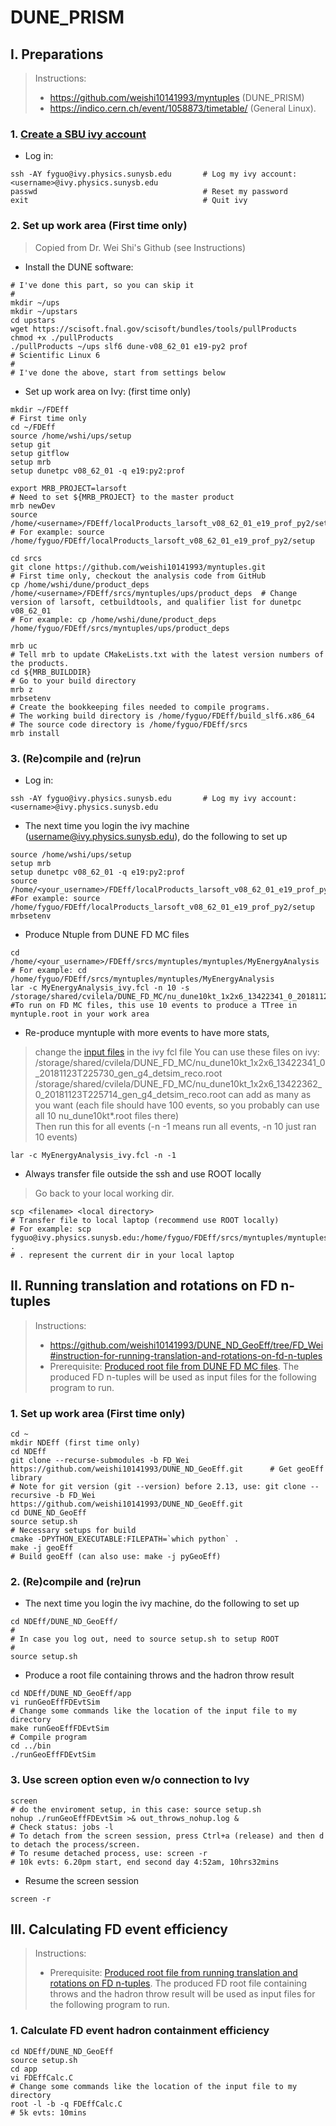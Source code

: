 # DUNE_PRISM
## I. Preparations 
> Instructions:  
> - https://github.com/weishi10141993/myntuples (DUNE_PRISM)   
> - https://indico.cern.ch/event/1058873/timetable/  (General Linux). 
### 1. [Create a SBU ivy account](https://docs.joyent.com/public-cloud/getting-started/ssh-keys/generating-an-ssh-key-manually)
- Log in:
```
ssh -AY fyguo@ivy.physics.sunysb.edu       # Log my ivy account: <username>@ivy.physics.sunysb.edu
passwd                                     # Reset my password  
exit                                       # Quit ivy
```
### 2. Set up work area (First time only)
> Copied from Dr. Wei Shi's Github (see Instructions)  
- Install the DUNE software:
```
# I've done this part, so you can skip it
#
mkdir ~/ups
mkdir ~/upstars
cd upstars
wget https://scisoft.fnal.gov/scisoft/bundles/tools/pullProducts
chmod +x ./pullProducts
./pullProducts ~/ups slf6 dune-v08_62_01 e19-py2 prof                                    # Scientific Linux 6
#
# I've done the above, start from settings below
```
- Set up work area on Ivy: (first time only)
```
mkdir ~/FDEff                                                                            # First time only
cd ~/FDEff
source /home/wshi/ups/setup      
setup git
setup gitflow
setup mrb
setup dunetpc v08_62_01 -q e19:py2:prof

export MRB_PROJECT=larsoft                                                               # Need to set ${MRB_PROJECT} to the master product
mrb newDev
source /home/<username>/FDEff/localProducts_larsoft_v08_62_01_e19_prof_py2/setup
# For example: source /home/fyguo/FDEff/localProducts_larsoft_v08_62_01_e19_prof_py2/setup

cd srcs                            
git clone https://github.com/weishi10141993/myntuples.git                                # First time only, checkout the analysis code from GitHub
cp /home/wshi/dune/product_deps  /home/<username>/FDEff/srcs/myntuples/ups/product_deps  # Change version of larsoft, cetbuildtools, and qualifier list for dunetpc v08_62_01  
# For example: cp /home/wshi/dune/product_deps  /home/fyguo/FDEff/srcs/myntuples/ups/product_deps

mrb uc                                                                                   # Tell mrb to update CMakeLists.txt with the latest version numbers of the products.
cd ${MRB_BUILDDIR}                                                                       # Go to your build directory
mrb z
mrbsetenv                                                                                # Create the bookkeeping files needed to compile programs.
# The working build directory is /home/fyguo/FDEff/build_slf6.x86_64
# The source code directory is /home/fyguo/FDEff/srcs
mrb install   
```

### 3. (Re)compile and (re)run
- Log in:
```
ssh -AY fyguo@ivy.physics.sunysb.edu       # Log my ivy account: <username>@ivy.physics.sunysb.edu
```

- The next time you login the ivy machine (username@ivy.physics.sunysb.edu), do the following to set up
```
source /home/wshi/ups/setup
setup mrb
setup dunetpc v08_62_01 -q e19:py2:prof
source /home/<your_username>/FDEff/localProducts_larsoft_v08_62_01_e19_prof_py2/setup
#For example: source /home/fyguo/FDEff/localProducts_larsoft_v08_62_01_e19_prof_py2/setup
mrbsetenv
```

- Produce Ntuple from DUNE FD MC files
```
cd /home/<your_username>/FDEff/srcs/myntuples/myntuples/MyEnergyAnalysis
# For example: cd /home/fyguo/FDEff/srcs/myntuples/myntuples/MyEnergyAnalysis
lar -c MyEnergyAnalysis_ivy.fcl -n 10 -s /storage/shared/cvilela/DUNE_FD_MC/nu_dune10kt_1x2x6_13422341_0_20181123T225730_gen_g4_detsim_reco.root
#To run on FD MC files, this use 10 events to produce a TTree in myntuple.root in your work area
```
- Re-produce myntuple with more events to have more stats, 
> change the [input files](https://github.com/weishi10141993/myntuples/blob/main/myntuples/MyEnergyAnalysis/MyEnergyAnalysis_ivy.fcl#L47-L48) in the ivy fcl file
> You can use these files on ivy: /storage/shared/cvilela/DUNE_FD_MC/nu_dune10kt_1x2x6_13422341_0_20181123T225730_gen_g4_detsim_reco.root
/storage/shared/cvilela/DUNE_FD_MC/nu_dune10kt_1x2x6_13422362_0_20181123T225714_gen_g4_detsim_reco.root
can add as many as you want (each file should have 100 events, so you probably can use all 10 nu_dune10kt*.root files there)  
Then run this for all events (-n -1 means run all events, -n 10 just ran 10 events)
```
lar -c MyEnergyAnalysis_ivy.fcl -n -1
```

- Always transfer file outside the ssh and use ROOT locally
> Go back to your local working dir.
```
scp <filename> <local directory>                                                         # Transfer file to local laptop (recommend use ROOT locally)
# For example: scp fyguo@ivy.physics.sunysb.edu:/home/fyguo/FDEff/srcs/myntuples/myntuples/MyEnergyAnalysis/myntuple.root .
# . represent the current dir in your local laptop
```

## II. Running translation and rotations on FD n-tuples
> Instructions:  
> - https://github.com/weishi10141993/DUNE_ND_GeoEff/tree/FD_Wei#instruction-for-running-translation-and-rotations-on-fd-n-tuples  
> - Prerequisite: [Produced root file from DUNE FD MC files](https://github.com/FlynnYGUO/DUNE_PRISM/blob/main/README.md#3-recompile-and-rerun). The produced FD n-tuples will be used as input files for the following program to run.
### 1. Set up work area (First time only)
```
cd ~
mkdir NDEff (first time only)
cd NDEff
git clone --recurse-submodules -b FD_Wei https://github.com/weishi10141993/DUNE_ND_GeoEff.git      # Get geoEff library
# Note for git version (git --version) before 2.13, use: git clone --recursive -b FD_Wei https://github.com/weishi10141993/DUNE_ND_GeoEff.git
cd DUNE_ND_GeoEff
source setup.sh                                                                                    # Necessary setups for build
cmake -DPYTHON_EXECUTABLE:FILEPATH=`which python` .
make -j geoEff                                                                                     # Build geoEff (can also use: make -j pyGeoEff)
```
### 2. (Re)compile and (re)run
- The next time you login the ivy machine, do the following to set up
```
cd NDEff/DUNE_ND_GeoEff/
#
# In case you log out, need to source setup.sh to setup ROOT
#
source setup.sh                                                                           
```
- Produce a root file containing throws and the hadron throw result
```
cd NDEff/DUNE_ND_GeoEff/app
vi runGeoEffFDEvtSim                                                                               
# Change some commands like the location of the input file to my directory
make runGeoEffFDEvtSim                                                                             # Compile program
cd ../bin
./runGeoEffFDEvtSim  
```
### 3. Use screen option even w/o connection to Ivy
```
screen
# do the enviroment setup, in this case: source setup.sh
nohup ./runGeoEffFDEvtSim >& out_throws_nohup.log &                                                
# Check status: jobs -l
# To detach from the screen session, press Ctrl+a (release) and then d to detach the process/screen.
# To resume detached process, use: screen -r
# 10k evts: 6.20pm start, end second day 4:52am, 10hrs32mins
```
- Resume the screen session
```
screen -r
```

## III. Calculating FD event efficiency 
> Instructions:  
> - Prerequisite: [Produced root file from running translation and rotations on FD n-tuples](https://github.com/weishi10141993/DUNE_ND_GeoEff/tree/FD_Wei#instruction-for-calculate-fd-event-efficiency). The produced FD root file containing throws and the hadron throw result will be used as input files for the following program to run.
### 1. Calculate FD event hadron containment efficiency 
```
cd NDEff/DUNE_ND_GeoEff
source setup.sh
cd app
vi FDEffCalc.C
# Change some commands like the location of the input file to my directory
root -l -b -q FDEffCalc.C
# 5k evts: 10mins
```
